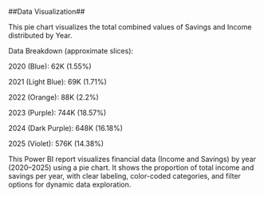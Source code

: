##Data Visualization##

This pie chart visualizes the total combined values of Savings and Income distributed by Year.

Data Breakdown (approximate slices):

2020 (Blue): 62K (1.55%)

2021 (Light Blue): 69K (1.71%)

2022 (Orange): 88K (2.2%)

2023 (Purple): 744K (18.57%)

2024 (Dark Purple): 648K (16.18%)

2025 (Violet): 576K (14.38%)

This Power BI report visualizes financial data (Income and Savings) by year (2020–2025) using a pie chart. It shows the proportion of total income and savings per year, with clear labeling, color-coded categories, and filter options for dynamic data exploration.
 
